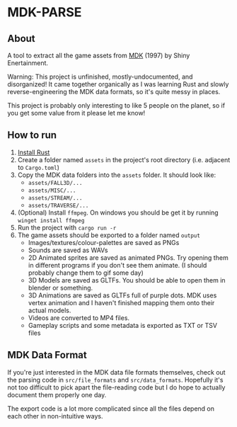 # MDK-PARSE

## About
A tool to extract all the game assets from [MDK](https://en.wikipedia.org/wiki/MDK) (1997) by Shiny Enertainment.

Warning: This project is unfinished, mostly-undocumented, and disorganized!  It came together organically as I was learning Rust and slowly reverse-engineering the MDK data formats, so it's quite messy in places.

This project is probably only interesting to like 5 people on the planet, so if you get some value from it please let me know!

## How to run
1) [Install Rust](https://www.rust-lang.org/learn/get-started)
2) Create a folder named `assets` in the project's root directory (i.e. adjacent to `Cargo.toml`)
3) Copy the MDK data folders into the `assets` folder.  It should look like:
	* `assets/FALL3D/...`
	* `assets/MISC/...`
	* `assets/STREAM/...`
	* `assets/TRAVERSE/...`
4) (Optional) Install `ffmpeg`.  On windows you should be get it by running `winget install ffmpeg`
5) Run the project with `cargo run -r`
6) The game assets should be exported to a folder named `output`
	* Images/textures/colour-palettes are saved as PNGs
	* Sounds are saved as WAVs
	* 2D Animated sprites are saved as animated PNGs.  Try opening them in different programs if you don't see them animate.  (I should probably change them to gif some day)
	* 3D Models are saved as GLTFs.  You should be able to open them in blender or something.
	* 3D Animations are saved as GLTFs full of purple dots.  MDK uses vertex animation and I haven't finished mapping them onto their actual models.
	* Videos are converted to MP4 files.
	* Gameplay scripts and some metadata is exported as TXT or TSV files


## MDK Data Format
If you're just interested in the MDK data file formats themselves, check out the parsing code in `src/file_formats` and `src/data_formats`.  Hopefully it's not too difficult to pick apart the file-reading code but I do hope to actually document them properly one day.

The export code is a lot more complicated since all the files depend on each other in non-intuitive ways.
